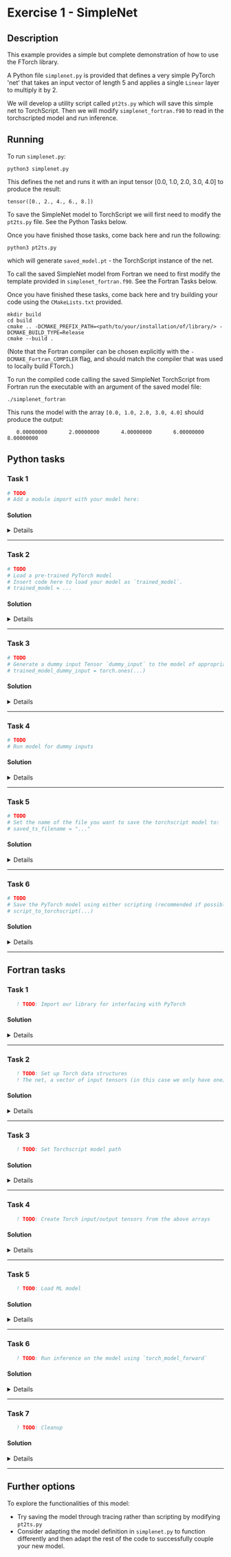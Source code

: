 # Exercise 1 - SimpleNet

## Description

This example provides a simple but complete demonstration of how to use the
FTorch library.

A Python file `simplenet.py` is provided that defines a very simple PyTorch
'net' that takes an input vector of length 5 and applies a single `Linear` layer
to multiply it by 2.

We will develop a utility script called `pt2ts.py` which will save this simple
net to TorchScript. Then we will modify `simplenet_fortran.f90` to read in the
torchscripted model and run inference.

## Running

To run `simplenet.py`:
```
python3 simplenet.py
```
This defines the net and runs it with an input tensor [0.0, 1.0, 2.0, 3.0, 4.0] to produce the result:
```
tensor([0., 2., 4., 6., 8.])
```

To save the SimpleNet model to TorchScript we will first need to modify the
`pt2ts.py` file. See the Python Tasks below.

Once you have finished those tasks, come back here and run the following:
```
python3 pt2ts.py
```
which will generate `saved_model.pt` - the TorchScript instance of the net.

To call the saved SimpleNet model from Fortran we need to first modify the
template provided in `simplenet_fortran.f90`. See the Fortran Tasks below.


Once you have finished these tasks, come back here and try building your code
using the `CMakeLists.txt` provided.
```
mkdir build
cd build
cmake .. -DCMAKE_PREFIX_PATH=<path/to/your/installation/of/library/> -DCMAKE_BUILD_TYPE=Release
cmake --build .
```

(Note that the Fortran compiler can be chosen explicitly with the `-DCMAKE_Fortran_COMPILER` flag,
and should match the compiler that was used to locally build FTorch.)

To run the compiled code calling the saved SimpleNet TorchScript from Fortran run the
executable with an argument of the saved model file:
```
./simplenet_fortran
```

This runs the model with the array `[0.0, 1.0, 2.0, 3.0, 4.0]` should produce the output:
```
   0.00000000       2.00000000       4.00000000       6.00000000       8.00000000
```

## Python tasks

### Task 1

```python
# TODO
# Add a module import with your model here:
```

#### Solution

<details>

```python
import simplenet
```

</details>

---

### Task 2

```python
# TODO
# Load a pre-trained PyTorch model
# Insert code here to load your model as `trained_model`.
# trained_model = ...
```

#### Solution

<details>

```python
trained_model = simplenet.SimpleNet()
```

</details>

---

### Task 3

```python
# TODO
# Generate a dummy input Tensor `dummy_input` to the model of appropriate size.
# trained_model_dummy_input = torch.ones(...)
```

#### Solution

<details>

```python
trained_model_dummy_input = torch.ones(5)
```

</details>

---

### Task 4

```python
# TODO
# Run model for dummy inputs
```

#### Solution

<details>

```python
trained_model_dummy_outputs = trained_model(
    trained_model_dummy_input,
)
```

</details>

---

### Task 5

```python
# TODO
# Set the name of the file you want to save the torchscript model to:
# saved_ts_filename = "..."
```

#### Solution

<details>

```python
saved_ts_filename = "saved_model.pt"
```

</details>

---

### Task 6

```python
# TODO
# Save the PyTorch model using either scripting (recommended if possible) or tracing
# script_to_torchscript(...)
```

#### Solution

<details>

```python
script_to_torchscript(trained_model, filename=saved_ts_filename)
```

</details>

---


## Fortran tasks

### Task 1

```fortran
   ! TODO: Import our library for interfacing with PyTorch
```

#### Solution

<details>

```fortran
   ! Import our library for interfacing with PyTorch
   use :: ftorch, only : &
        torch_kCPU, &
        torch_tensor_from_array, &
        torch_model_load, &
        torch_model_forward, &
        torch_delete, &
        torch_tensor, &
        torch_model
```

Note that
```fortran
   ! Import our library for interfacing with PyTorch
   use :: ftorch
```
would work, and may be useful for the purposes of getting familiar with the code in
the exercise.
However, this approach is the equivalent of `from module import *` in Python which is
considered bad practice as it pulls everything from the module into the namespace.
This can have unintended consequences and cause conflicts so it is better to explicitly
import only what you need.

</details>

---

### Task 2

```fortran
   ! TODO: Set up Torch data structures
   ! The net, a vector of input tensors (in this case we only have one), and the output tensor
```

#### Solution

<details>

```fortran
   ! Set up Torch data structures
   ! The net, a vector of input tensors, and a vector of output tensors
   type(torch_tensor), dimension(1) :: input_tensors
   type(torch_tensor), dimension(1) :: output_tensors
   type(torch_model) :: torch_net
```

</details>

---

### Task 3

```fortran
   ! TODO: Set Torchscript model path
```

#### Solution

<details>

```fortran
   ! Set Torchscript model path (relative to the build directory)
   character(len=128) :: model_torchscript_file = '../saved_model.pt'
```

</details>

---

### Task 4

```fortran
   ! TODO: Create Torch input/output tensors from the above arrays
```

#### Solution

<details>

```fortran
   ! Create Torch input/output tensors from the above arrays
   call torch_tensor_from_array(input_tensors(1), in_data, torch_kCPU)
   call torch_tensor_from_array(output_tensors(1), out_data, torch_kCPU)
```

</details>

---

### Task 5

```fortran
   ! TODO: Load ML model
```

#### Solution

<details>

```fortran
   ! Load ML model
   call torch_model_load(torch_net, model_torchscript_file, torch_kCPU)
```

</details>

---

### Task 6

```fortran
   ! TODO: Run inference on the model using `torch_model_forward`
```

#### Solution

<details>

```fortran
   ! Run inference on the model using `torch_model_forward`
   call torch_model_forward(torch_net, input_tensors, output_tensors)
```

</details>

---

### Task 7

```fortran
   ! TODO: Cleanup
```

#### Solution

<details>

```fortran
   ! Cleanup
   call torch_delete(input_tensors)
   call torch_delete(output_tensors)
   call torch_delete(torch_net)
```

</details>

---

## Further options

To explore the functionalities of this model:

- Try saving the model through tracing rather than scripting by modifying `pt2ts.py`
- Consider adapting the model definition in `simplenet.py` to function differently and
  then adapt the rest of the code to successfully couple your new model.
